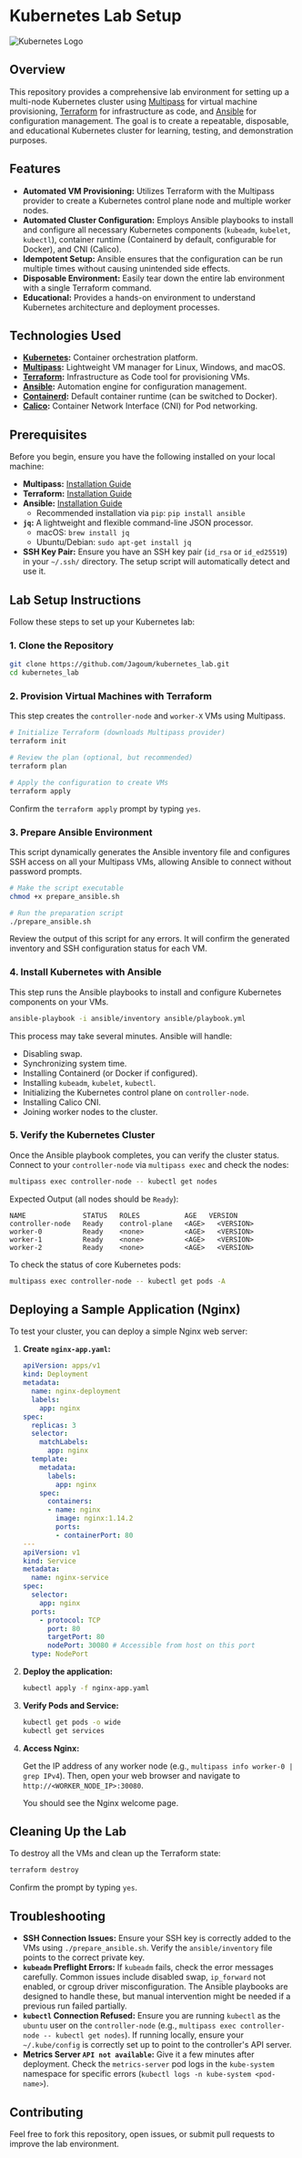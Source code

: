 # Kubernetes Lab Setup

![Kubernetes Logo](https://raw.githubusercontent.com/cncf/artwork/master/projects/kubernetes/horizontal/color/kubernetes-horizontal-color.png)

## Overview

This repository provides a comprehensive lab environment for setting up a multi-node Kubernetes cluster using [Multipass](https://multipass.run/) for virtual machine provisioning, [Terraform](https://www.terraform.io/) for infrastructure as code, and [Ansible](https://www.ansible.com/) for configuration management. The goal is to create a repeatable, disposable, and educational Kubernetes cluster for learning, testing, and demonstration purposes.

## Features

*   **Automated VM Provisioning:** Utilizes Terraform with the Multipass provider to create a Kubernetes control plane node and multiple worker nodes.
*   **Automated Cluster Configuration:** Employs Ansible playbooks to install and configure all necessary Kubernetes components (`kubeadm`, `kubelet`, `kubectl`), container runtime (Containerd by default, configurable for Docker), and CNI (Calico).
*   **Idempotent Setup:** Ansible ensures that the configuration can be run multiple times without causing unintended side effects.
*   **Disposable Environment:** Easily tear down the entire lab environment with a single Terraform command.
*   **Educational:** Provides a hands-on environment to understand Kubernetes architecture and deployment processes.

## Technologies Used

*   **[Kubernetes](https://kubernetes.io/):** Container orchestration platform.
*   **[Multipass](https://multipass.run/):** Lightweight VM manager for Linux, Windows, and macOS.
*   **[Terraform](https://www.terraform.io/):** Infrastructure as Code tool for provisioning VMs.
*   **[Ansible](https://www.ansible.com/):** Automation engine for configuration management.
*   **[Containerd](https://containerd.io/):** Default container runtime (can be switched to Docker).
*   **[Calico](https://www.tigera.io/project-calico/):** Container Network Interface (CNI) for Pod networking.

## Prerequisites

Before you begin, ensure you have the following installed on your local machine:

*   **Multipass:** [Installation Guide](https://multipass.run/docs/install)
*   **Terraform:** [Installation Guide](https://learn.hashicorp.com/tutorials/terraform/install-cli)
*   **Ansible:** [Installation Guide](https://docs.ansible.com/ansible/latest/installation_guide/intro_installation.html)
    *   Recommended installation via `pip`: `pip install ansible`
*   **`jq`:** A lightweight and flexible command-line JSON processor.
    *   macOS: `brew install jq`
    *   Ubuntu/Debian: `sudo apt-get install jq`
*   **SSH Key Pair:** Ensure you have an SSH key pair (`id_rsa` or `id_ed25519`) in your `~/.ssh/` directory. The setup script will automatically detect and use it.

## Lab Setup Instructions

Follow these steps to set up your Kubernetes lab:

### 1. Clone the Repository

```bash
git clone https://github.com/Jagoum/kubernetes_lab.git
cd kubernetes_lab
```

### 2. Provision Virtual Machines with Terraform

This step creates the `controller-node` and `worker-X` VMs using Multipass.

```bash
# Initialize Terraform (downloads Multipass provider)
terraform init

# Review the plan (optional, but recommended)
terraform plan

# Apply the configuration to create VMs
terraform apply
```

Confirm the `terraform apply` prompt by typing `yes`.

### 3. Prepare Ansible Environment

This script dynamically generates the Ansible inventory file and configures SSH access on all your Multipass VMs, allowing Ansible to connect without password prompts.

```bash
# Make the script executable
chmod +x prepare_ansible.sh

# Run the preparation script
./prepare_ansible.sh
```

Review the output of this script for any errors. It will confirm the generated inventory and SSH configuration status for each VM.

### 4. Install Kubernetes with Ansible

This step runs the Ansible playbooks to install and configure Kubernetes components on your VMs.

```bash
ansible-playbook -i ansible/inventory ansible/playbook.yml
```

This process may take several minutes. Ansible will handle:
*   Disabling swap.
*   Synchronizing system time.
*   Installing Containerd (or Docker if configured).
*   Installing `kubeadm`, `kubelet`, `kubectl`.
*   Initializing the Kubernetes control plane on `controller-node`.
*   Installing Calico CNI.
*   Joining worker nodes to the cluster.

### 5. Verify the Kubernetes Cluster

Once the Ansible playbook completes, you can verify the cluster status. Connect to your `controller-node` via `multipass exec` and check the nodes:

```bash
multipass exec controller-node -- kubectl get nodes
```

Expected Output (all nodes should be `Ready`):

```
NAME              STATUS   ROLES           AGE   VERSION
controller-node   Ready    control-plane   <AGE>   <VERSION>
worker-0          Ready    <none>          <AGE>   <VERSION>
worker-1          Ready    <none>          <AGE>   <VERSION>
worker-2          Ready    <none>          <AGE>   <VERSION>
```

To check the status of core Kubernetes pods:

```bash
multipass exec controller-node -- kubectl get pods -A
```

## Deploying a Sample Application (Nginx)

To test your cluster, you can deploy a simple Nginx web server:

1.  **Create `nginx-app.yaml`:**

    ```yaml
    apiVersion: apps/v1
    kind: Deployment
    metadata:
      name: nginx-deployment
      labels:
        app: nginx
    spec:
      replicas: 3
      selector:
        matchLabels:
          app: nginx
      template:
        metadata:
          labels:
            app: nginx
        spec:
          containers:
          - name: nginx
            image: nginx:1.14.2
            ports:
            - containerPort: 80
    ---
    apiVersion: v1
    kind: Service
    metadata:
      name: nginx-service
    spec:
      selector:
        app: nginx
      ports:
        - protocol: TCP
          port: 80
          targetPort: 80
          nodePort: 30080 # Accessible from host on this port
      type: NodePort
    ```

2.  **Deploy the application:**

    ```bash
    kubectl apply -f nginx-app.yaml
    ```

3.  **Verify Pods and Service:**

    ```bash
    kubectl get pods -o wide
    kubectl get services
    ```

4.  **Access Nginx:**

    Get the IP address of any worker node (e.g., `multipass info worker-0 | grep IPv4`). Then, open your web browser and navigate to `http://<WORKER_NODE_IP>:30080`.

    You should see the Nginx welcome page.

## Cleaning Up the Lab

To destroy all the VMs and clean up the Terraform state:

```bash
terraform destroy
```

Confirm the prompt by typing `yes`.

## Troubleshooting

*   **SSH Connection Issues:** Ensure your SSH key is correctly added to the VMs using `./prepare_ansible.sh`. Verify the `ansible/inventory` file points to the correct private key.
*   **`kubeadm` Preflight Errors:** If `kubeadm` fails, check the error messages carefully. Common issues include disabled swap, `ip_forward` not enabled, or cgroup driver misconfiguration. The Ansible playbooks are designed to handle these, but manual intervention might be needed if a previous run failed partially.
*   **`kubectl` Connection Refused:** Ensure you are running `kubectl` as the `ubuntu` user on the `controller-node` (e.g., `multipass exec controller-node -- kubectl get nodes`). If running locally, ensure your `~/.kube/config` is correctly set up to point to the controller's API server.
*   **Metrics Server `API not available`:** Give it a few minutes after deployment. Check the `metrics-server` pod logs in the `kube-system` namespace for specific errors (`kubectl logs -n kube-system <pod-name>`).

## Contributing

Feel free to fork this repository, open issues, or submit pull requests to improve the lab environment.
